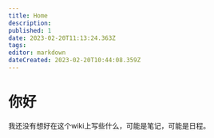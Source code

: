 ```yaml
---
title: Home
description: 
published: 1
date: 2023-02-20T11:13:24.363Z
tags: 
editor: markdown
dateCreated: 2023-02-20T10:44:08.359Z
---
```


# 你好
我还没有想好在这个wiki上写些什么，可能是笔记，可能是日程。